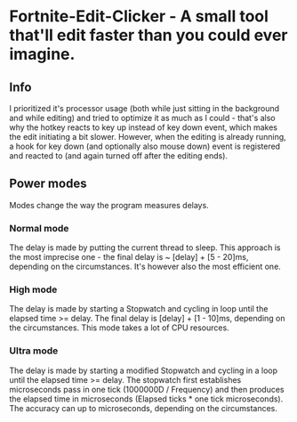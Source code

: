 # Fortnite-Edit-Clicker - A small tool that'll edit faster than you could ever imagine.

## Info
I prioritized it's processor usage (both while just sitting in the background and while editing) and tried to optimize it as much as I could - that's also why the hotkey reacts to key up instead of key down event, which makes the edit initiating a bit slower. However, when the editing is already running, a hook for key down (and optionally also mouse down) event is registered and reacted to (and again turned off after the editing ends).

## Power modes
Modes change the way the program measures delays.

### Normal mode
The delay is made by putting the current thread to sleep. This approach is the most imprecise one - the final delay is ~ [delay] + [5 - 20]ms, depending on the circumstances. It's however also the most efficient one.

### High mode
The delay is made by starting a Stopwatch and cycling in loop until the elapsed time >= delay. The final delay is [delay] + [1 - 10]ms, depending on the circumstances. This mode takes a lot of CPU resources.

### Ultra mode
The delay is made by starting a modified Stopwatch and cycling in a loop until the elapsed time >= delay. The stopwatch first establishes microseconds pass in one tick (1000000D / Frequency) and then produces the elapsed time in microseconds (Elapsed ticks * one tick microseconds). The accuracy can up to microseconds, depending on the circumstances.
